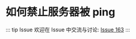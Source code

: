 # 如何禁止服务器被 ping



::: tip Issue 
 欢迎在 Issue 中交流与讨论: [Issue 163](https://github.com/shfshanyue/Daily-Question/issues/163) 
:::



